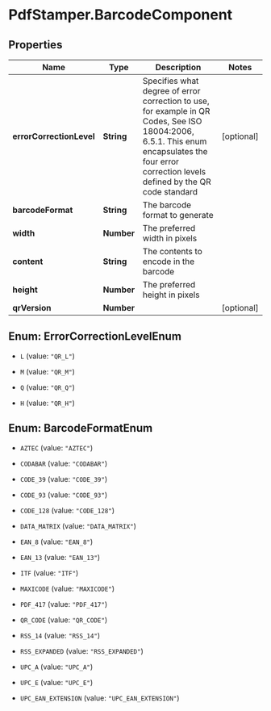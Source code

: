 # PdfStamper.BarcodeComponent

## Properties
Name | Type | Description | Notes
------------ | ------------- | ------------- | -------------
**errorCorrectionLevel** | **String** | Specifies what degree of error correction to use, for example in QR Codes, See ISO 18004:2006, 6.5.1. This enum encapsulates the four error correction levels defined by the QR code standard | [optional] 
**barcodeFormat** | **String** | The barcode format to generate | 
**width** | **Number** | The preferred width in pixels | 
**content** | **String** | The contents to encode in the barcode | 
**height** | **Number** | The preferred height in pixels | 
**qrVersion** | **Number** |  | [optional] 


<a name="ErrorCorrectionLevelEnum"></a>
## Enum: ErrorCorrectionLevelEnum


* `L` (value: `"QR_L"`)

* `M` (value: `"QR_M"`)

* `Q` (value: `"QR_Q"`)

* `H` (value: `"QR_H"`)




<a name="BarcodeFormatEnum"></a>
## Enum: BarcodeFormatEnum


* `AZTEC` (value: `"AZTEC"`)

* `CODABAR` (value: `"CODABAR"`)

* `CODE_39` (value: `"CODE_39"`)

* `CODE_93` (value: `"CODE_93"`)

* `CODE_128` (value: `"CODE_128"`)

* `DATA_MATRIX` (value: `"DATA_MATRIX"`)

* `EAN_8` (value: `"EAN_8"`)

* `EAN_13` (value: `"EAN_13"`)

* `ITF` (value: `"ITF"`)

* `MAXICODE` (value: `"MAXICODE"`)

* `PDF_417` (value: `"PDF_417"`)

* `QR_CODE` (value: `"QR_CODE"`)

* `RSS_14` (value: `"RSS_14"`)

* `RSS_EXPANDED` (value: `"RSS_EXPANDED"`)

* `UPC_A` (value: `"UPC_A"`)

* `UPC_E` (value: `"UPC_E"`)

* `UPC_EAN_EXTENSION` (value: `"UPC_EAN_EXTENSION"`)




